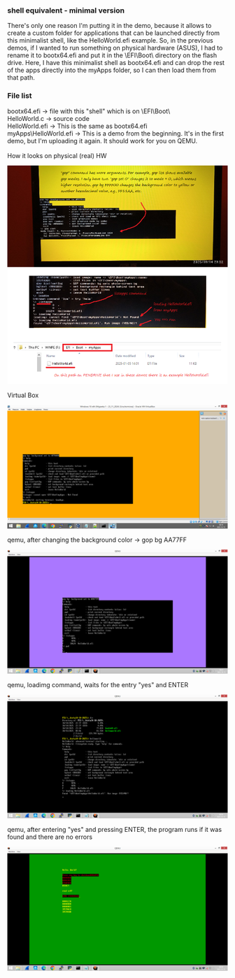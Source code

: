 <h3>shell equivalent - minimal version</h3>

There's only one reason I'm putting it in the demo, because it allows to create a custom folder for applications that can be launched directly from this minimalist shell, like the HelloWorld.efi example. So, in the previous demos, if I wanted to run something on physical hardware (ASUS), I had to rename it to bootx64.efi and put it in the \EFI\Boot\ directory on the flash drive. Here, I have this minimalist shell as bootx64.efi and can drop the rest of the apps directly into the myApps folder, so I can then load them from that path.

<h3>File list</h3>

bootx64.efi -> file with this "shell" which is on \EFI\Boot\ <br />
HelloWorld.c -> source code <br />
HelloWorld.efi -> This is the same as bootx64.efi <br />
myApps\HelloWorld.efi -> This is a demo from the beginning. It's in the first demo, but I'm uploading it again. It should work for you on QEMU.
<br /><br />
How it looks on physical (real) HW 

![dump](https://github.com/KarolDuracz/scratchpad/blob/main/bootloader_x86/tianocore%20EDK2/demo17%20-%20shell%20equivalent%20-%20minimal%20version/images/real%20hw%20asus.png?raw=true)

Virtual Box

![dump](https://github.com/KarolDuracz/scratchpad/blob/main/bootloader_x86/tianocore%20EDK2/demo17%20-%20shell%20equivalent%20-%20minimal%20version/images/virtualbox.png?raw=true)

qemu, after changing the background color -> gop bg AA77FF

![dump](https://github.com/KarolDuracz/scratchpad/blob/main/bootloader_x86/tianocore%20EDK2/demo17%20-%20shell%20equivalent%20-%20minimal%20version/images/qemu.png?raw=true)

qemu, loadimg command, waits for the entry "yes" and ENTER

![dump](https://github.com/KarolDuracz/scratchpad/blob/main/bootloader_x86/tianocore%20EDK2/demo17%20-%20shell%20equivalent%20-%20minimal%20version/images/qemu2.png?raw=true)

qemu, after entering "yes" and pressing ENTER, the program runs if it was found and there are no errors

![dump](https://github.com/KarolDuracz/scratchpad/blob/main/bootloader_x86/tianocore%20EDK2/demo17%20-%20shell%20equivalent%20-%20minimal%20version/images/qemu3.png?raw=true)

